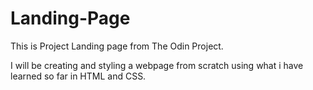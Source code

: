 # Landing-Page
This is Project Landing page from The Odin Project.

I will be creating and styling a webpage from scratch using what i have learned so far in HTML and CSS.